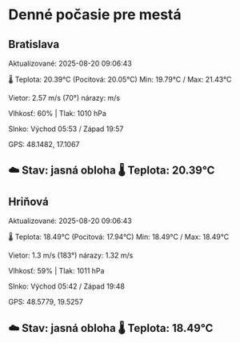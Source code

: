 ﻿# Denné počasie pre mestá

## Bratislava
Aktualizované: 2025-08-20 09:06:43

🌡️ Teplota: 20.39°C 
(Pocitová: 20.05°C)
Min: 19.79°C / Max: 21.43°C

Vietor: 2.57 m/s    (70°) 
nárazy:  m/s

Vlhkosť: 60% | Tlak: 1010 hPa

Slnko: Východ 05:53 / Západ 19:57

GPS: 48.1482, 17.1067

☁️ Stav: jasná obloha        🌡️ Teplota: 20.39°C
---

## Hriňová
Aktualizované: 2025-08-20 09:06:43

🌡️ Teplota: 18.49°C 
(Pocitová: 17.94°C)
Min: 18.49°C / Max: 18.49°C

Vietor: 1.3 m/s (183°)
nárazy: 1.32 m/s

Vlhkosť: 59% | Tlak: 1011 hPa

Slnko: Východ 05:42 / Západ 19:48

GPS: 48.5779, 19.5257

☁️ Stav: jasná obloha        🌡️ Teplota: 18.49°C
---
